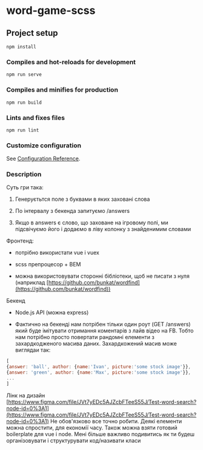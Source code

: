 # word-game-scss

## Project setup
```
npm install
```

### Compiles and hot-reloads for development
```
npm run serve
```

### Compiles and minifies for production
```
npm run build
```

### Lints and fixes files
```
npm run lint
```

### Customize configuration
See [Configuration Reference](https://cli.vuejs.org/config/).

### Description 
Суть гри така:
1) Генеруєтьтся поле з буквами в яких заховані слова

2) По інтервалу з бекенда запитуємо /answers

3) Якщо в answers є слово, що заховане на ігровому полі, ми підсвічуємо його і додаємо в ліву колонку з знайденимим словами

Фронтенд:
- потрібно використати vue і vuex

- scss препроцесор + BEM
- можна використовувати сторонні бібліотеки, щоб не писати з нуля (наприклад [https://github.com/bunkat/wordfind](https://github.com/bunkat/wordfind))

Бекенд
- Node.js API (можна express)

- Фактично на бекенді нам потрібен тільки один роут (GET /answers) який буде імітувати отримання коментарів з лайв відео на FB. Тобто нам потрібно просто повертати рандомні елементи з захардкодженого масива даних. Захардкожений масив може виглядаи так: 

```jsx
[
{answer: 'ball', author: {name:'Ivan', picture:'some stock image'}},
{answer: 'green', author: {name:'Max', picture:'some stock image'}},
...
]
```

Лінк на дизайн [https://www.figma.com/file/JVt7yEDc5AJZcbFTeeS55J/Test-word-search?node-id=0%3A1](https://www.figma.com/file/JVt7yEDc5AJZcbFTeeS55J/Test-word-search?node-id=0%3A1)
Не обов'язково все точно робити. Деякі елементи можна спростити, для економії часу. Також можна взяти готовий boilerplate для vue і node. Мені більше важливо подивитись як ти будеш організовувати і структурувати код/називати класи
